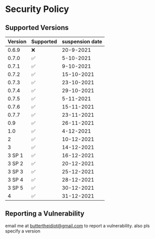 # Security Policy

## Supported Versions


| Version | Supported          | suspension date |
| ------- | ------------------ | --------------- |
| 0.6.9   | :x:                | 20-9-2021       |
| 0.7.0   | :white_check_mark: | 5-10-2021       | 
| 0.7.1   | ✅                 | 9-10-2021       |
| 0.7.2   | ✅                 | 15-10-2021      |
| 0.7.3   | ✅                |  23-10-2021      |
| 0.7.4   | ✅                 | 29-10-2021      |
| 0.7.5   | ✅                 | 5-11-2021       |
| 0.7.6   | ✅                 | 15-11-2021      |
| 0.7.7   |  ✅                | 23-11-2021      |
| 0.9     | ✅                 | 26-11-2021      |
| 1.0     | ✅                 | 4-12-2021       |
| 2       | ✅                 | 10-12-2021      |
| 3       | ✅                 | 14-12-2021      |
| 3 SP 1  | ✅                 | 16-12-2021      |
| 3 SP 2  | ✅                 | 20-12-2021      |
| 3 SP 3  | ✅                 | 25-12-2021      |
| 3 SP 4  | ✅                 | 28-12-2021      |
| 3 SP 5  | ✅                 | 30-12-2021      |
| 4       | ✅                 | 31-12-2021      |
## Reporting a Vulnerability
email me at buttertheidiot@gmail.com to report a vulnerability. also pls specify a version
